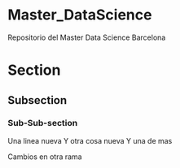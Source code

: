# Master_DataScience

Repositorio del Master Data Science Barcelona

# Section
## Subsection
### Sub-Sub-section

Una linea nueva
Y otra cosa nueva
Y una de mas

Cambios en otra rama
